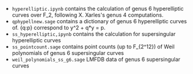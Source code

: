 - ```hyperelliptic.ipynb``` contains the calculation of genus 6 hyperelliptic curves over F_2, following X. Xarles's genus 4 computations.
- ```qphypellnew.sage``` contains a dictionary of genus 6 hyperelliptic curves of. \{q:p\} correspond to y^2 + q*y = p.
- ```ss_hyperelliptic,ipynb``` contains the calculation for supersingular hyperelliptic curves
- ```ss_pointcount.sage``` contains point counts (up to F_{2^12}) of Weil polynomials of genus 6 supersingular curves
- ```weil_polynomials_ss_g6.sage``` LMFDB data of genus 6 supersingular curves
